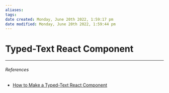 ```yaml
---
aliases: 
tags: 
date created: Monday, June 20th 2022, 1:59:17 pm
date modified: Monday, June 20th 2022, 1:59:44 pm
---
```


# Typed-Text React Component

---

###### References

- [How to Make a Typed-Text React Component](https://javascript.plainenglish.io/how-to-make-a-typed-text-react-component-f92a035d194)
